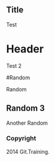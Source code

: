 ## Title

Test

# Header

Test 2

#Random

Random

## Random 3

Another Random

### Copyright

2014 Git.Training.